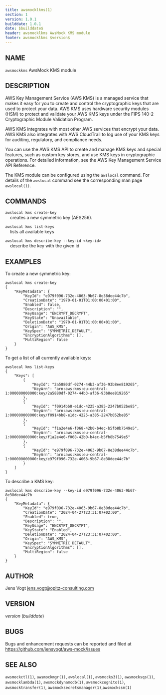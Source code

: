 ```yaml
---
title: awsmocklkms(1)
section: 1
version: 1.0.1
builddate: 1.0.1
date: $builddate$
header: awsmocklkms AwsMock KMS module
footer: awsmocklkms $version$
---
```


## NAME

```awsmockkms``` AwsMock KMS module

## DESCRIPTION

AWS Key Management Service (AWS KMS) is a managed service that makes it easy for you to create and control the
cryptographic keys that are used to protect your data. AWS KMS uses hardware security modules (HSM) to protect and
validate your AWS KMS keys under the FIPS 140-2 Cryptographic Module Validation Program.

AWS KMS integrates with most other AWS services that encrypt your data. AWS KMS also integrates with AWS CloudTrail to
log use of your KMS keys for auditing, regulatory, and compliance needs.

You can use the AWS KMS API to create and manage KMS keys and special features, such as custom key stores, and use KMS
keys in cryptographic operations. For detailed information, see the AWS Key Management Service API Reference.

The KMS module can be configured using the ```awslocal``` command. For details of the ```awslocal``` command see the
corresponding man page ```awslocal(1)```.

## COMMANDS

```awslocal kms create-key```  
&nbsp;&nbsp;&nbsp;&nbsp;creates a new symmetric key (AES256).

```awslocal kms list-keys```  
&nbsp;&nbsp;&nbsp;&nbsp;lists all available keys

```awslocal kms describe-key --key-id <key-id>```  
&nbsp;&nbsp;&nbsp;&nbsp;describe the key with the given id

## EXAMPLES

To create a new symmetric key:

```
awslocal kms create-key
{
    "KeyMetadata": {
        "KeyId": "e979f096-732e-4063-9b67-8e38dee44c7b",
        "CreationDate": "1970-01-01T01:00:00+01:00",
        "Enabled": false,
        "Description": "",
        "KeyUsage": "ENCRYPT_DECRYPT",
        "KeyState": "Unavailable",
        "DeletionDate": "1970-01-01T01:00:00+01:00",
        "Origin": "AWS_KMS",
        "KeySpec": "SYMMETRIC_DEFAULT",
        "EncryptionAlgorithms": [],
        "MultiRegion": false
    }
}
```

To get a list of all currently available keys:

```
awslocal kms list-keys
{
    "Keys": [
        {
            "KeyId": "2a5880df-0274-44b3-af36-93b8ee819265",
            "KeyArn": "arn:aws:kms:eu-central-1:000000000000:key/2a5880df-0274-44b3-af36-93b8ee819265"
        },
        {
            "KeyId": "f0914bb8-e1dc-4225-a385-2247b052be85",
            "KeyArn": "arn:aws:kms:eu-central-1:000000000000:key/f0914bb8-e1dc-4225-a385-2247b052be85"
        },
        {
            "KeyId": "f1a2e4e6-f068-42b0-b4ec-b5fb8b7549e5",
            "KeyArn": "arn:aws:kms:eu-central-1:000000000000:key/f1a2e4e6-f068-42b0-b4ec-b5fb8b7549e5"
        },
        {
            "KeyId": "e979f096-732e-4063-9b67-8e38dee44c7b",
            "KeyArn": "arn:aws:kms:eu-central-1:000000000000:key/e979f096-732e-4063-9b67-8e38dee44c7b"
        }
    ]
}

```

To describe a KMS key:

```
awslocal kms describe-key --key-id e979f096-732e-4063-9b67-8e38dee44c7b
{
    "KeyMetadata": {
        "KeyId": "e979f096-732e-4063-9b67-8e38dee44c7b",
        "CreationDate": "2024-04-27T23:31:07+02:00",
        "Enabled": true,
        "Description": "",
        "KeyUsage": "ENCRYPT_DECRYPT",
        "KeyState": "Enabled",
        "DeletionDate": "2024-04-27T23:31:07+02:00",
        "Origin": "AWS_KMS",
        "KeySpec": "SYMMETRIC_DEFAULT",
        "EncryptionAlgorithms": [],
        "MultiRegion": false
    }
}
```

## AUTHOR

Jens Vogt <jens.vogt@opitz-consulting.com>

## VERSION

$version$ ($builddate$)

## BUGS

Bugs and enhancement requests can be reported and filed at https://github.com/jensvogt/aws-mock/issues

## SEE ALSO

```awsmockctl(1)```, ```awsmockmgr(1)```, ```awslocal(1)```, ```awsmocks3(1)```, ```awsmocksqs(1)```, ```awsmocklambda(1)```,
```awsmockdynamodb(1)```, ```awsmockcognito(1)```, ```awsmocktransfer(1)```, ```awsmocksecretsmanager(1)```,```awsmockssm(1)```